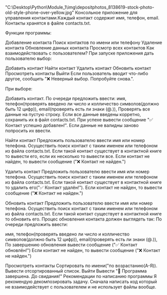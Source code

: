
  "C:\Desktop\Python\Module_1\img\depositphotos_8138619-stock-photo-old-style-phone-over-yellow.jpg"
Консольное приложение для управления контактами.Каждый контакт содержит имя, телефон, email. Контакты хранятся в файле contacts.txt.

Функции программы:

Добавление контакта
Поиск контактов по имени или телефону
Удаление контакта
Обновление данных контакта
Просмотр всех контактов
Как взаимодействовать с пользователем?
При запуске приложения дать пользователю выбор:

Добавить контакт
Найти контакт
Удалить контакт
Обновить контакт
Просмотреть контакты
Выйти
Если пользователь вводит что-либо другое, сообщить "❌ Неверный выбор. Попробуйте снова.".

При выборе:

Добавить контакт. По очереди предложить ввести:
имя,
телефон(проверять введено ли число и колличество символов(должно быть 12 цифр)),
email(проверять есть ли знаки (@.)),
Проверять все данные на пустую строку. Если все данные введены корретно, сохранить их в файл contacts.txt. При успехе вывести сообщение "✅ Контакт успешно добавлен!". Если данные не валидны заново попросить их ввести.

Найти контакт Предложить пользователю ввести имя или номер телефона. Осуществить поиск контакт с таким именем или телефоном из файла contacts.txt. Если такой контакт существует в контактной книге то вывести его, если их несколько то вывести все. Если контакт не найден, то вывести сообщение ("❌ Контакт не найден.")

Удалить контакт Предложить пользователю ввести имя или номер телефона. Осуществить поиск контакт с таким именем или телефоном из файла contacts.txt. Если такой контакт существует в контактной книге то удалить его("✅ Контакт удалён!"). Если контакт не найден, то вывести сообщение ("❌ Контакт не найден.")

Обновить контакт Предложить пользователю ввести имя или номер телефона. Осуществить поиск контакт с таким именем или телефоном из файла contacts.txt. Если такой контакт существует в контактной книге то обновить его. Процес обновления контакта должен выглядеть так: По очереди предложить ввести:

имя,
телефон(проверять введено ли число и колличество символов(должно быть 12 цифр)),
email(проверять есть ли знаки (@.)),
По завершению обновления вывести сообщение ("✅ Контакт обновлён!") Если контакт не найден, то вывести сообщение ("❌ Контакт не найден.")

Просмотреть контакты Сортировать по имени("по возрастанию(А-Я)). Вывести отсортированный список.
Выйти Вывести "👋 Программа завершена. До свидания!"
Рекомендации по написанию программы
Я рекомендую декомпозировать задачу. Сначала написать код который не взаимодействует с пользователем и не использует файлы вообще.
